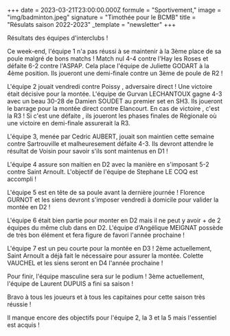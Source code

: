 +++
date = 2023-03-21T23:00:00.000Z
formule = "Sportivement,"
image = "img/badminton.jpeg"
signature = "Timothée pour le BCMB"
title = "Résulats saison 2022-2023"
_template = "newsletter"
+++

Résultats des équipes d'interclubs !

Ce week-end, l'équipe 1 n'a pas réussi à se maintenir à la 3ème place de sa poule malgré de bons matchs ! Match nul 4-4 contre l'Hay les Roses et défaite 6-2 contre l'ASPAP. Cela place l'équipe de Juliette GODART à la 4ème position. Ils joueront une demi-finale contre un 3ème de poule de R2 !

L'équipe 2 jouait vendredi contre Poissy , adversaire direct ! Une victoire était décisive pour la montée. L'équipe de Gurvan LECHANTOUX gagne 4-3 avec un beau 30-28 de Damien SOUDET au premier set en SH3. Ils joueront le barrage pour la montée direct contre Elancourt. En cas de victoire , c'est la R3 ! Si c'est une défaite , ils joueront les phases finales de Régionale où une victoire en demi-finale assurerait la R3.

L'équipe 3, menée par Cedric AUBERT, jouait son maintien cette semaine contre Sartrouville et malheuresement défaite 4-3. Ils devront attendre le résultat de Voisin pour savoir s'ils sont maintenus en D1 !

L'équipe 4 assure son maitien en D2 avec la manière en s'imposant 5-2 contre Saint Arnoult. L'objectif de l'équipe de Stephane LE COQ est accompli !

L'équipe 5 est en tête de sa poule avant la dernière journée ! Florence GURNOT et les siens devront s'imposer vendredi à domicile pour valider la montée en D2 !

L'équipe 6 était bien partie pour monter en D2 mais il ne peut y avoir + de 2 équipes du même club dans en D2. L'équipe d'Angélique MEIGNAT possède de très bon élément et fera figure de favori l'année prochaine !

L'équipe 7 est un peu courte pour la montée en D3 ! 2ème actuellement, Saint Arnoult a déjà fait le nécessaire pour assurer la montée. Colette VAUCHEL et les siens seront en D4 l'année prochaine !

Pour finir, l'équipe masculine sera sur le podium ! 3ème actuellement, l'équipe de Laurent DUPUIS a fini sa saison !

Bravo à tous les joueurs et à tous les capitaines pour cette saison très réussie !

Il manque encore des objectifs pour l'équipe 2, la 3 et la 5 mais l'essentiel est acquis !
